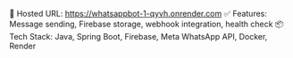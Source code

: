🔗 Hosted URL: https://whatsappbot-1-qyvh.onrender.com
✅ Features: Message sending, Firebase storage, webhook integration, health check
📦 Tech Stack: Java, Spring Boot, Firebase, Meta WhatsApp API, Docker, Render
